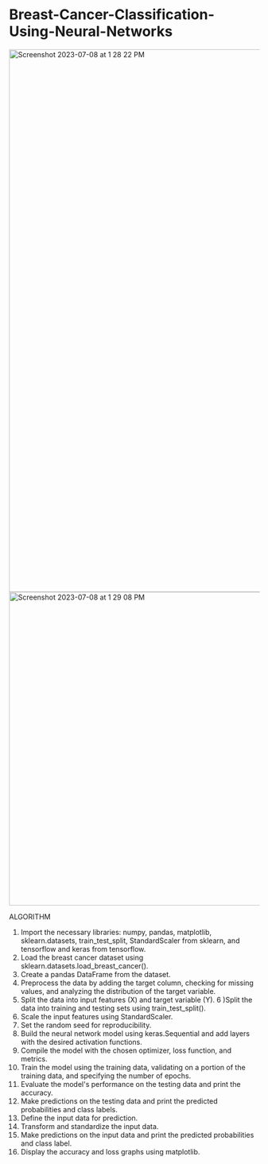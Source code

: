 # Breast-Cancer-Classification-Using-Neural-Networks
<img width="1092" alt="Screenshot 2023-07-08 at 1 28 22 PM" src="https://github.com/GokulAnithaNandakumar/Breast-Cancer-Classification-Using-Neural-Networks/assets/114865522/fa1f1b74-a33a-488e-a89a-4d6af9afdc5b">

<img width="631" alt="Screenshot 2023-07-08 at 1 29 08 PM" src="https://github.com/GokulAnithaNandakumar/Breast-Cancer-Classification-Using-Neural-Networks/assets/114865522/726a5883-3a73-4745-8d1f-62d85e653f42">


ALGORITHM

1) Import the necessary libraries: numpy, pandas, matplotlib, sklearn.datasets, train_test_split, StandardScaler from sklearn, and tensorflow and keras from tensorflow.
2) Load the breast cancer dataset using sklearn.datasets.load_breast_cancer().
3) Create a pandas DataFrame from the dataset.
4) Preprocess the data by adding the target column, checking for missing values, and analyzing the distribution of the target variable.
5) Split the data into input features (X) and target variable (Y).
6 )Split the data into training and testing sets using train_test_split().
7) Scale the input features using StandardScaler.
8) Set the random seed for reproducibility.
9) Build the neural network model using keras.Sequential and add layers with the desired activation functions.
10) Compile the model with the chosen optimizer, loss function, and metrics.
11) Train the model using the training data, validating on a portion of the training data, and specifying the number of epochs.
12) Evaluate the model's performance on the testing data and print the accuracy.
13) Make predictions on the testing data and print the predicted probabilities and class labels.
14) Define the input data for prediction.
15) Transform and standardize the input data.
16) Make predictions on the input data and print the predicted probabilities and class label.
17) Display the accuracy and loss graphs using matplotlib.
